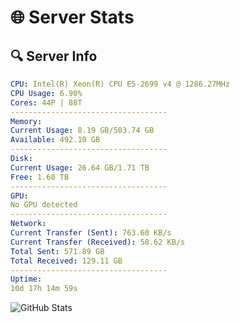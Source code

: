 # 🌐 Server Stats
## 🔍 Server Info
```yaml
CPU: Intel(R) Xeon(R) CPU E5-2699 v4 @ 1286.27MHz
CPU Usage: 6.90%
Cores: 44P | 88T
-----------------------------------
Memory:
Current Usage: 8.19 GB/503.74 GB
Available: 492.10 GB
-----------------------------------
Disk:
Current Usage: 26.64 GB/1.71 TB
Free: 1.60 TB
-----------------------------------
GPU:
No GPU detected
-----------------------------------
Network:
Current Transfer (Sent): 763.60 KB/s
Current Transfer (Received): 58.62 KB/s
Total Sent: 571.89 GB
Total Received: 129.11 GB
-----------------------------------
Uptime:
10d 17h 14m 59s
```
![GitHub Stats](https://img.shields.io/badge/Updated-2025-04-30_10:23:47-blue)